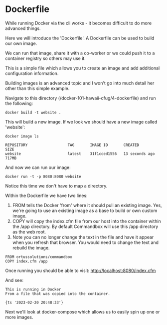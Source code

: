# Dockerfile

While running Docker via the cli works - it becomes difficult to do more advanced things.

Here we will introduce the 'Dockerfile'.  A Dockerfile can be used to build our own image.

We can run that image, share it with a co-worker or we could push it to a container registry so others may use it.

This is a simple file which allows you to create an image and add additional configuration information.

Building images is an advanced topic and I won't go into much detail her other than this simple example.


Navigate to this directory (/docker-101-hawaii-cfug/4-dockerfile) and run the following:


```
docker build -t website .
```

This will build a new image. If we look we should have a new image called 'website':

```
docker image ls

REPOSITORY                  TAG       IMAGE ID       CREATED          SIZE
website                     latest    31f1cced1556   13 seconds ago   717MB
```

And now we can run our image:

```
docker run -t -p 8080:8080 website
```

Notice this time we don't have to map a directory.

Within the Dockerfile we have two lines:

1. FROM tells the Docker 'from' where it should pull an existing image.  Yes, we're going to use an existing image as a base to build or own custom image.
2. COPY will copy the index.cfm file from our host into the container within the /app directory. By default Commandbox will use this /app directory as the web root.
3. Note you can no longer change the text in the file and have it appear when you refresh that browser. You would need to change the text and rebuild the image.

```
FROM ortussolutions/commandbox
COPY index.cfm /app
```

Once running you should be able to visit: [http://localhost:8080/index.cfm](http://localhost:8080/index.cfm)

And see:

```
This is running in Docker
From a file that was copied into the container.

{ts '2023-02-20 20:48:33'}
```



Next we'll look at docker-compose which allows us to easily spin up one or more images.
